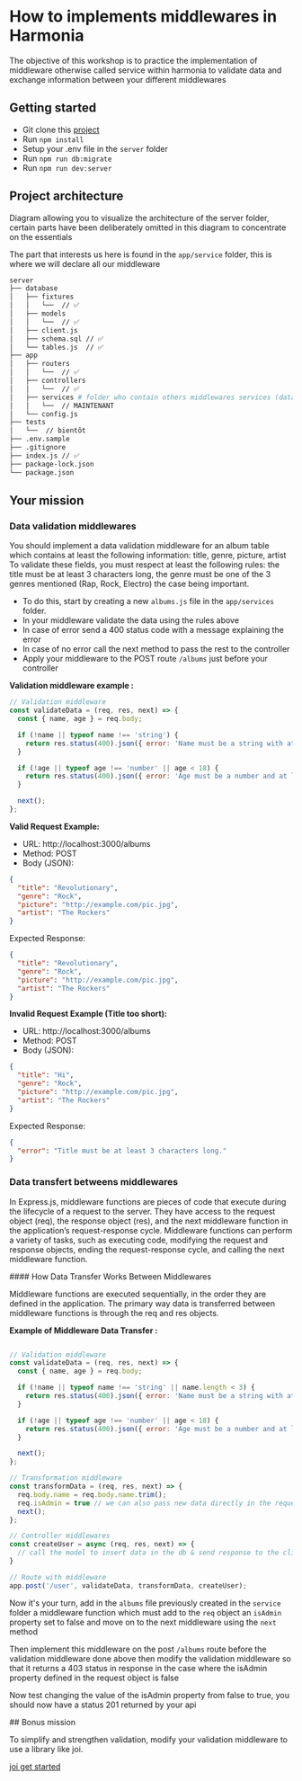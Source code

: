 # How to implements middlewares in Harmonia

The objective of this workshop is to practice the implementation of middleware otherwise called service within harmonia to validate data and exchange information between your different middlewares

## Getting started

- Git clone this [project](https://github.com/WildCodeSchool/workshop-js-middlewares)
- Run `npm install`
- Setup your .env file in the `server` folder
- Run `npm run db:migrate`
- Run `npm run dev:server`

## Project architecture

Diagram allowing you to visualize the architecture of the server folder, certain parts have been deliberately omitted in this diagram to concentrate on the essentials

The part that interests us here is found in the `app/service` folder, this is where we will declare all our middleware

```sh
server
├── database
│   ├── fixtures
│   │   └──  // ✅
│   ├── models
│   │   └──  // ✅
│   ├── client.js
│   ├── schema.sql // ✅
│   └── tables.js  // ✅
├── app
│   ├── routers
│   │   └──  // ✅
│   ├── controllers
│   │   └──  // ✅
│   ├── services # folder who contain others middlewares services (data validator, email service, etc..)
│   │   └──  // MAINTENANT
│   └── config.js
├── tests
│   └──  // bientôt
├── .env.sample
├── .gitignore
├── index.js // ✅
├── package-lock.json
└── package.json
```

## Your mission

### Data validation middlewares

You should implement a data validation middleware for an album table which contains at least the following information: title, genre, picture, artist
To validate these fields, you must respect at least the following rules: the title must be at least 3 characters long, the genre must be one of the 3 genres mentioned (Rap, Rock, Electro) the case being important.

- To do this, start by creating a new `albums.js` file in the `app/services` folder.
- In your middleware validate the data using the rules above
- In case of error send a 400 status code with a message explaining the error
- In case of no error call the next method to pass the rest to the controller
- Apply your middleware to the POST route `/albums` just before your controller

**Validation middleware example :**

```js
// Validation middleware
const validateData = (req, res, next) => {
  const { name, age } = req.body;

  if (!name || typeof name !== 'string') {
    return res.status(400).json({ error: 'Name must be a string with at least 3 characters.' });
  }

  if (!age || typeof age !== 'number' || age < 18) {
    return res.status(400).json({ error: 'Age must be a number and at least 18.' });
  }

  next();
};
```

**Valid Request Example:**

- URL: http://localhost:3000/albums
- Method: POST
- Body (JSON):

```json
{
  "title": "Revolutionary",
  "genre": "Rock",
  "picture": "http://example.com/pic.jpg",
  "artist": "The Rockers"
}
```

Expected Response:

```json
{
  "title": "Revolutionary",
  "genre": "Rock",
  "picture": "http://example.com/pic.jpg",
  "artist": "The Rockers"
}
```

**Invalid Request Example (Title too short):**

- URL: http://localhost:3000/albums
- Method: POST
- Body (JSON):

```json
{
  "title": "Hi",
  "genre": "Rock",
  "picture": "http://example.com/pic.jpg",
  "artist": "The Rockers"
}
```

Expected Response:

```json
{
  "error": "Title must be at least 3 characters long."
}
```

### Data transfert betweens middlewares

In Express.js, middleware functions are pieces of code that execute during the lifecycle of a request to the server. They have access to the request object (req), the response object (res), and the next middleware function in the application’s request-response cycle. Middleware functions can perform a variety of tasks, such as executing code, modifying the request and response objects, ending the request-response cycle, and calling the next middleware function.

#### How Data Transfer Works Between Middlewares

Middleware functions are executed sequentially, in the order they are defined in the application. The primary way data is transferred between middleware functions is through the req and res objects.

**Example of Middleware Data Transfer :**

```js

// Validation middleware
const validateData = (req, res, next) => {
  const { name, age } = req.body;

  if (!name || typeof name !== 'string' || name.length < 3) {
    return res.status(400).json({ error: 'Name must be a string with at least 3 characters.' });
  }

  if (!age || typeof age !== 'number' || age < 18) {
    return res.status(400).json({ error: 'Age must be a number and at least 18.' });
  }

  next();
};

// Transformation middleware
const transformData = (req, res, next) => {
  req.body.name = req.body.name.trim();
  req.isAdmin = true // we can also pass new data directly in the request object !
  next();
};

// Controller middlewares
const createUser = async (req, res, next) => {
  // call the model to insert data in the db & send response to the client
}

// Route with middleware
app.post('/user', validateData, transformData, createUser);

```

Now it's your turn, add in the `albums` file previously created in the `service` folder a middleware function which must add to the `req` object an `isAdmin` property set to false and move on to the next middleware using the `next` method

Then implement this middleware on the post `/albums` route before the validation middleware done above then modify the validation middleware so that it returns a 403 status in response in the case where the isAdmin property defined in the request object is false

Now test changing the value of the isAdmin property from false to true, you should now have a status 201 returned by your api


## Bonus mission

To simplify and strengthen validation, modify your validation middleware to use a library like joi.

[joi get started](https://www.digitalocean.com/community/tutorials/how-to-use-joi-for-node-api-schema-validation#step-2-experimenting-with-joi-validation-rules)